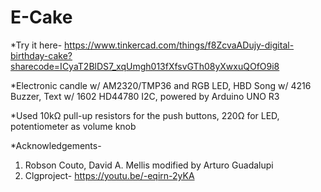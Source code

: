 # E-Cake

*Try it here- https://www.tinkercad.com/things/f8ZcvaADujy-digital-birthday-cake?sharecode=ICyaT2BlDS7_xqUmgh013fXfsvGTh08yXwxuQOfO9i8

*Electronic candle w/ AM2320/TMP36 and RGB LED, HBD Song w/ 4216 Buzzer, Text w/ 1602 HD44780 I2C, powered by Arduino UNO R3

*Used 10kΩ pull-up resistors for the push buttons, 220Ω for LED, potentiometer as volume knob

*Acknowledgements- 
1. Robson Couto, David A. Mellis modified by Arturo Guadalupi
2. Clgproject- https://youtu.be/-eqirn-2yKA
